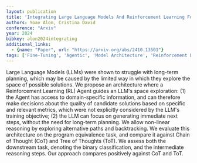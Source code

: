 ```yaml
---
layout: publication
title: 'Integrating Large Language Models And Reinforcement Learning For Non-linear Reasoning'
authors: Yoav Alon, Cristina David
conference: "Arxiv"
year: 2024
bibkey: alon2024integrating
additional_links:
  - {name: "Paper", url: "https://arxiv.org/abs/2410.13501"}
tags: ['Fine-Tuning', 'Agentic', 'Model Architecture', 'Reinforcement Learning', 'Training Techniques']
---
```

Large Language Models (LLMs) were shown to struggle with long-term planning,
which may be caused by the limited way in which they explore the space of
possible solutions. We propose an architecture where a Reinforcement Learning
(RL) Agent guides an LLM's space exploration: (1) the Agent has access to
domain-specific information, and can therefore make decisions about the quality
of candidate solutions based on specific and relevant metrics, which were not
explicitly considered by the LLM's training objective; (2) the LLM can focus on
generating immediate next steps, without the need for long-term planning. We
allow non-linear reasoning by exploring alternative paths and backtracking. We
evaluate this architecture on the program equivalence task, and compare it
against Chain of Thought (CoT) and Tree of Thoughts (ToT). We assess both the
downstream task, denoting the binary classification, and the intermediate
reasoning steps. Our approach compares positively against CoT and ToT.
